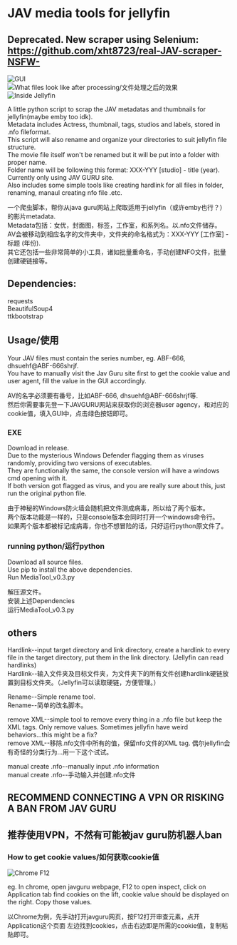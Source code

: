 # JAV media tools for jellyfin
## Deprecated. New scraper using Selenium: https://github.com/xht8723/real-JAV-scraper-NSFW-

![GUI](/res/capture.png)  
![What files look like after processing/文件处理之后的效果](/res/capture2.png)  
![Inside Jellyfin](/res/capture3.png)  

A little python script to scrap the JAV metadatas and thumbnails for jellyfin(maybe emby too idk).  
Metadata includes Actress, thumbnail, tags, studios and labels, stored in .nfo fileformat.  
This script will also rename and organize your directories to suit jellyfin file structure.  
The movie file itself won't be renamed but it will be put into a folder with proper name.  
Folder name will be following this format: XXX-YYY [studio] - title (year).  
Currently only using JAV GURU site.  
Also includes some simple tools like creating hardlink for all files in folder, renaming, manaul creating nfo file .etc.
  
一个爬虫脚本，帮你从java guru网站上爬取适用于jellyfin（或许emby也行？）的影片metadata.  
Metadata包括：女优，封面图，标签，工作室，和系列名。以.nfo文件储存。  
AV会被移动到相应名字的文件夹中，文件夹的命名格式为：XXX-YYY [工作室] - 标题 (年份).  
其它还包括一些非常简单的小工具，诸如批量重命名，手动创建NFO文件，批量创建硬链接等。


## Dependencies:

requests  
BeautifulSoup4  
ttkbootstrap  


## Usage/使用

Your JAV files must contain the series number, eg. ABF-666, dhsuehf@ABF-666shrjf.  
You have to manually visit the Jav Guru site first to get the cookie value and user agent, fill the value in the GUI accordingly.  

AV的名字必须要有番号，比如ABF-666, dhsuehf@ABF-666shrjf等.  
然后你需要事先登一下JAVGURU网站来获取你的浏览器user agency，和对应的cookie值，填入GUI中，点击绿色按钮即可。  


### EXE
Download in release.  
Due to the mysterious Windows Defender flagging them as viruses randomly, providing two versions of executables.  
They are functionally the same, the console version will have a windows cmd opening with it.  
If both version got flagged as virus, and you are really sure about this, just run the original python file.  

由于神秘的Windows防火墙会随机把文件测成病毒，所以给了两个版本。  
两个版本功能是一样的，只是console版本会同时打开一个windows命令行。  
如果两个版本都被标记成病毒，你也不想冒险的话，只好运行python原文件了。  


### running python/运行python
Download all source files.  
Use pip to install the above dependencies.  
Run MediaTool_v0.3.py  

解压源文件。  
安装上述Dependencies  
运行MediaTool_v0.3.py  
  

## others
Hardlink--input target directory and link directory, create a hardlink to every file in the target directory, put them in the link directory. (Jellyfin can read hardlinks)  
Hardlink--输入文件夹及目标文件夹，为文件夹下的所有文件创建hardlink硬链放置到目标文件夹。（Jellyfin可以读取硬链，方便管理。）  
  
Rename--Simple rename tool.  
Rename--简单的改名脚本。  

remove XML--simple tool to remove every thing in a .nfo file but keep the XML tags. Only remove values. Sometimes jellyfin have weird behaviors...this might be a fix?  
remove XML--移除.nfo文件中所有的值，保留nfo文件的XML tag. 偶尔jellyfin会有奇怪的分类行为...用一下这个试试。  

manual create .nfo--manually input .nfo information  
manual create .nfo--手动输入并创建.nfo文件  

  
## RECOMMEND CONNECTING A VPN OR RISKING A BAN FROM JAV GURU
## 推荐使用VPN，不然有可能被jav guru防机器人ban


### How to get cookie values/如何获取cookie值

![Chrome F12](/res/capture4.png)  

eg. In chrome, open javguru webpage, F12 to open inspect, click on Application tab
find cookies on the lift, cookie value should be displayed on the right. Copy those values.

以Chrome为例，先手动打开javguru网页，按F12打开审查元素，点开Application这个页面
左边找到cookies，点击右边即是所需的cookie值，复制粘贴即可。
